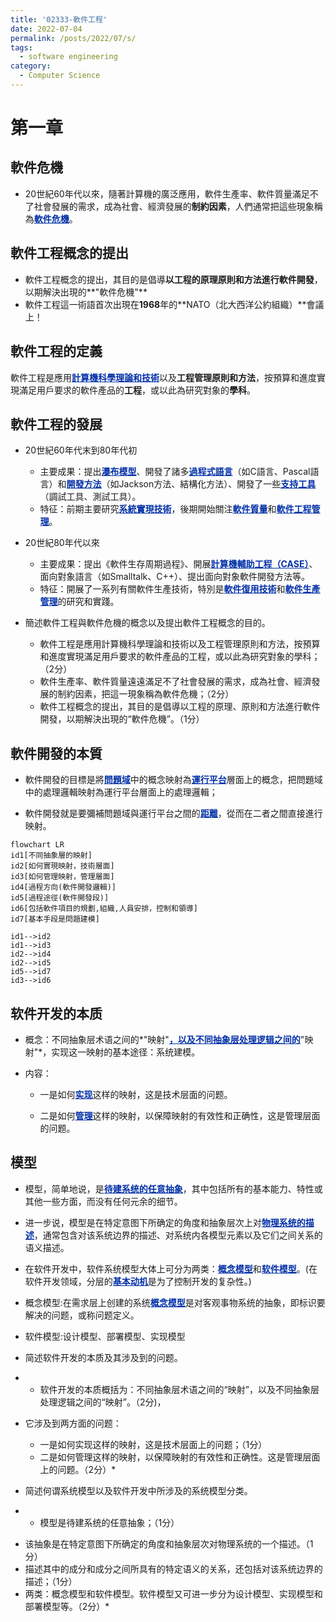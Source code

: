 ```yaml
---
title: '02333-軟件工程'
date: 2022-07-04
permalink: /posts/2022/07/s/
tags:
  - software engineering
category:
  - Computer Science
---
```



<style>
em { font-style: normal; font-weight: bold;text-decoration:underline; }
em { color: #002FA7 }
</style>

# 第一章

## 軟件危機
- 20世紀60年代以來，隨著計算機的廣泛應用，軟件生產率、軟件質量滿足不了社會發展的需求，成為社會、經濟發展的**制約因素**，人們通常把這些現象稱為*軟件危機*。

## 軟件工程概念的提出
- 軟件工程概念的提出，其目的是倡導**以工程的原理原則和方法進行軟件開發**， 以期解決出現的**"軟件危機"**
- 軟件工程這一術語首次出現在**1968**年的**NATO（北大西洋公約組織）**會議上！

## 軟件工程的定義
軟件工程是應用***計算機科學理論和技術***以及**工程管理原則和方法**，按預算和進度實現滿足用戶要求的軟件產品的**工程**，或以此為研究對象的**學科**。

## 軟件工程的發展

- 20世紀60年代末到80年代初
    - 主要成果：提出***瀑布模型***、開發了諸多***過程式語言***（如C語言、Pascal語言）和*開發方法*（如Jackson方法、結構化方法）、開發了一些***支持工具***（調試工具、測試工具）。
    - 特征：前期主要研究***系統實現技術***，後期開始關注***軟件質量***和***軟件工程管理***。

- 20世紀80年代以來

    - 主要成果：提出《軟件生存周期過程》、開展***計算機輔助工程（CASE）***、面向對象語言（如Smalltalk、C++）、提出面向對象軟件開發方法等。
    - 特征：開展了一系列有關軟件生產技術，特別是***軟件復用技術***和***軟件生產管理***的研究和實踐。

- 簡述軟件工程與軟件危機的概念以及提出軟件工程概念的目的。
  - 軟件工程是應用計算機科學理論和技術以及工程管理原則和方法，按預算和進度實現滿足用戶要求的軟件產品的工程，或以此為研究對象的學科；（2分） 
  - 軟件生產率、軟件質量遠遠滿足不了社會發展的需求，成為社會、經濟發展的制約因素，把這一現象稱為軟件危機；（2分）
  - 軟件工程概念的提出，其目的是倡導以工程的原理、原則和方法進行軟件開發，以期解決出現的“軟件危機”。（1分）

## 軟件開發的本質

- 軟件開發的目標是將***問題域***中的概念映射為***運行平台***層面上的概念，把問題域中的處理邏輯映射為運行平台層面上的處理邏輯；

- 軟件開發就是要彌補問題域與運行平台之間的***距離***，從而在二者之間直接進行映射。

```mermaid
flowchart LR
id1[不同抽象層的映射]
id2[如何實現映射，技術層面]
id3[如何管理映射，管理層面]
id4[過程方向(軟件開發邏輯)]
id5[過程途徑(軟件開發段)]
id6[包括軟件項目的規劃,組織,人員安排，控制和領導]
id7[基本手段是問題建模]

id1-->id2
id1-->id3
id2-->id4
id2-->id5
id5-->id7
id3-->id6
```

## 软件开发的本质

- 概念：不同抽象层术语之间的*"映射"*，以及不同抽象层处理逻辑之间的*"映射"*，实现这一映射的基本途径：系统建模。

- 内容：

  - 一是如何*实现*这样的映射，这是技术层面的问题。

  - 二是如何*管理*这样的映射，以保障映射的有效性和正确性，这是管理层面的问题。


## 模型

- 模型，简单地说，是*待建系统的任意抽象*，其中包括所有的基本能力、特性或其他一些方面，而没有任何元余的细节。

- 进一步说，模型是在特定意图下所确定的角度和抽象层次上对*物理系统的描述*，通常包含对该系统边界的描述、对系统内各模型元素以及它们之间关系的语义描述。

- 在软件开发中，软件系统模型大体上可分为两类：*概念模型*和*软件模型*。(在软件开发领域，分层的*基本动机*是为了控制开发的复杂性。)
- 概念模型:在需求层上创建的系统*概念模型*是对客观事物系统的抽象，即标识要解决的问题，或称问题定义。
- 软件模型:设计模型、部署模型、实现模型

- 简述软件开发的本质及其涉及到的问题。
*  - 软件开发的本质概括为：不同抽象层术语之间的“映射”，以及不同抽象层处理逻辑之间的“映射”。（2分)， 
  - 它涉及到两方面的问题：
    - 一是如何实现这样的映射，这是技术层面上的问题；（1分）
    - 二是如何管理这样的映射，以保障映射的有效性和正确性。这是管理层面上的问题。（2分）*


- 简述何谓系统模型以及软件开发中所涉及的系统模型分类。
*  - 模型是待建系统的任意抽象；（1分）
  - 该抽象是在特定意图下所确定的角度和抽象层次对物理系统的一个描述。（1分） 
  - 描述其中的成分和成分之间所具有的特定语义的关系，还包括对该系统边界的描述；（1分）
  - 两类：概念模型和软件模型。软件模型又可进一步分为设计模型、实现模型和部署模型等。（2分）*

